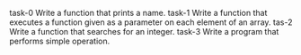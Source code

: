 task-0 Write a function that prints a name.
task-1 Write a function that executes a function given as a parameter on each element of an array.
tas-2 Write a function that searches for an integer.
task-3 Write a program that performs simple operation.

